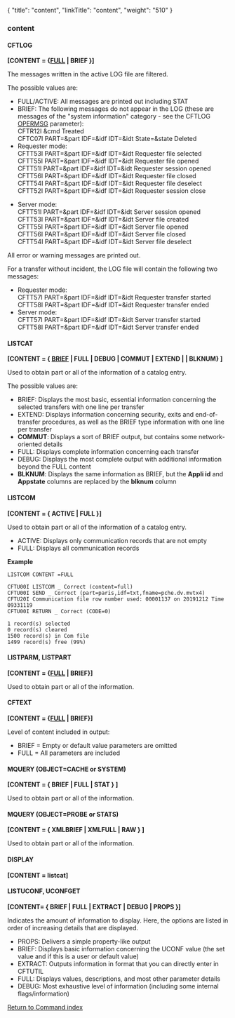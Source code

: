 {
    "title": "content",
    "linkTitle": "content",
    "weight": "510"
}<span id="content"></span>

### content

<span id="content_CFTLOG"></span>

#### CFTLOG

**\[CONTENT = {<u>FULL</u> | BRIEF }\]**

The messages written in the active
LOG file are filtered.

The possible values are:

- FULL/ACTIVE: All messages
    are printed out including STAT
- BRIEF: The following
    messages do not appear in the LOG (these are messages of the "system
    information" category - see the CFTLOG [OPERMSG](../opermsg) parameter):  
    CFTR12I &cmd Treated  
    CFTC07I PART=&part IDF=&idf IDT=&idt State=&state Deleted
- Requester mode:  
    CFTT53I PART=&part IDF=&idf IDT=&idt Requester file selected  
    CFTT55I PART=&part IDF=&idf IDT=&idt Requester file opened  
    CFTT51I PART=&part IDF=&idf IDT=&idt Requester session
    opened  
    CFTT56I PART=&part IDF=&idf IDT=&idt Requester file closed  
    CFTT54I PART=&part IDF=&idf IDT=&idt Requester file deselect  
    CFTT52I PART=&part IDF=&idf IDT=&idt Requester session
    close

<!-- -->

- Server mode:  
    CFTT51I PART=&part IDF=&idf IDT=&idt Server session opened  
    CFTT53I PART=&part IDF=&idf IDT=&idt Server file created  
    CFTT55I PART=&part IDF=&idf IDT=&idt Server file opened  
    CFTT56I PART=&part IDF=&idf IDT=&idt Server file closed  
    CFTT54I PART=&part IDF=&idf IDT=&idt Server file deselect

All error or warning messages are printed out.

For a transfer without incident, the LOG file will contain the following
two messages:

- Requester mode:  
    CFTT57I PART=&part IDF=&idf IDT=&idt Requester transfer
    started  
    CFTT58I PART=&part IDF=&idf IDT=&idt Requester transfer
    ended
- Server mode:  
    CFTT57I PART=&part IDF=&idf IDT=&idt Server transfer started  
    CFTT58I PART=&part IDF=&idf IDT=&idt Server transfer ended

<span id="content_LISTCAT"></span>

#### LISTCAT

****\[CONTENT = { <u>BRIEF</u>
| FULL | DEBUG | COMMUT | EXTEND | | BLKNUM} \]****

Used to obtain part or all of the information of a catalog entry.

The possible values are:

- BRIEF: Displays the most basic, essential information
    concerning the selected transfers with one line per transfer
- EXTEND: Displays information concerning
    security, exits and end-of-transfer procedures, as well as the BRIEF type
    information with one line per transfer
- **COMMUT**: Displays a sort of BRIEF output, but contains some network-oriented details
- FULL: Displays complete information concerning
    each transfer
- DEBUG: Displays the most complete output with additional information beyond the FULL content
- **BLKNUM**: Displays the same information as BRIEF, but the **Appli id** and **Appstate** columns are replaced by the **blknum** column

#### LISTCOM

**\[CONTENT = { ACTIVE |
FULL }\]**

Used to obtain part or all of the
information of a catalog entry.

- ACTIVE: Displays only communication records that are not empty
- FULL: Displays all communication records

****Example****

```
LISTCOM CONTENT =FULL
 
CFTU00I LISTCOM _ Correct (content=full)
CFTU00I SEND _ Correct (part=paris,idf=txt,fname=pche.dv.mvtx4)
CFTU20I Communication file row number used: 00001137 on 20191212 Time 09331119
CFTU00I RETURN _ Correct (CODE=0)
 
1 record(s) selected
0 record(s) cleared
1500 record(s) in Com file
1499 record(s) free (99%)
```

#### LISTPARM, LISTPART

**\[CONTENT =
{<u>FULL</u> | BRIEF}\]**

Used to obtain part or all of the
information.

#### CFTEXT

****\[CONTENT =
{<u>FULL</u> | BRIEF}\]****

Level of content included in output:

- BRIEF = Empty or default value parameters are omitted
- FULL = All parameters are included

#### MQUERY (OBJECT=CACHE or SYSTEM)

**\[CONTENT =
{ BRIEF
| FULL | STAT } \]**

Used to obtain part or all of the
information.

#### MQUERY (OBJECT=PROBE or STATS)

**\[CONTENT =
{ XMLBRIEF
| XMLFULL | RAW } \]**

Used to obtain part or all of the
information.

#### DISPLAY

**\[CONTENT =
listcat\]**

#### LISTUCONF, UCONFGET

******\[CONTENT= { BRIEF | FULL | EXTRACT | DEBUG | PROPS }\]******

Indicates the amount of information to display. Here, the options are listed in order of increasing details that are displayed.

- PROPS: Delivers a simple property-like output
- BRIEF: Displays basic information
    concerning the UCONF value (the set value and if this is a user or default value)
- EXTRACT: Outputs information in format that you can directly enter in CFTUTIL
- FULL: Displays values, descriptions, and most other parameter details
- DEBUG: Most exhaustive level of information (including some internal flags/information)

[Return to Command index](../../)

